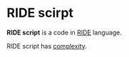 # RIDE scirpt

**RIDE script** is a code in [RIDE](/ride/about-ride.md) language.

RIDE script has [complexity](/ride/ride-script-complexity.md).
